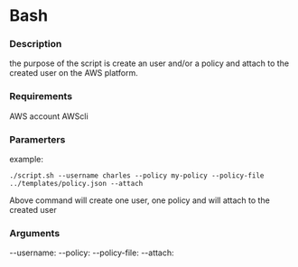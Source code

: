 # Bash

### Description
the purpose of the script is create an user and/or a policy and attach to the created user on the AWS platform.


### Requirements
AWS account
AWScli

### Paramerters

example:
```
./script.sh --username charles --policy my-policy --policy-file ../templates/policy.json --attach
```
Above command will create one user, one policy and will attach to the created user

### Arguments
 --username: <name to use>
 --policy: <name of the policy>
 --policy-file: <location of the json file containing a valid policy>
 --attach: <flag>

